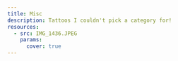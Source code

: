 ```yaml
---
title: Misc
description: Tattoos I couldn't pick a category for!
resources:
  - src: IMG_1436.JPEG
    params:
      cover: true
---
```

